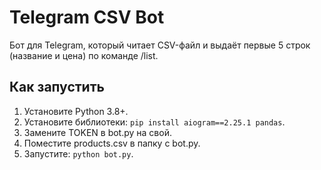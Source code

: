 # Telegram CSV Bot
Бот для Telegram, который читает CSV-файл и выдаёт первые 5 строк (название и цена) по команде /list.
## Как запустить
1. Установите Python 3.8+.
2. Установите библиотеки: `pip install aiogram==2.25.1 pandas`.
3. Замените TOKEN в bot.py на свой.
4. Поместите products.csv в папку с bot.py.
5. Запустите: `python bot.py`.
